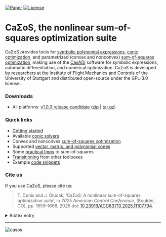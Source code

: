 [![Paper](https://img.shields.io/badge/Paper-ACC63710.2025.11107794-00629B?logo=ieee&style=plastic)](https://doi.org/10.23919/ACC63710.2025.11107794)
[![License](https://img.shields.io/badge/License-GPLv3-A42E2B?logo=gnu&style=plastic)](https://github.com/iFR-ACSO/casos?tab=GPL-3.0-1-ov-file#GPL-3.0-1-ov-file)

# CaΣoS, the nonlinear sum-of-squares optimization suite

CaΣoS provides tools for [symbolic polynomial expressions](https://github.com/ifr-acso/casos/wiki/polynomial-data-types), [conic optimization](https://github.com/ifr-acso/casos/wiki/conic-optimization), and parametrized (convex and nonconvex) [sum-of-squares optimization](https://github.com/ifr-acso/casos/wiki/sum-of-squares-optimization), making use of the [CasADi](https://web.casadi.org) software for symbolic expressions, automatic differentiation, and numerical optimization. CaΣoS is developed by researchers at the Institute of Flight Mechanics and Controls of the University of Stuttgart and distributed open-source under the GPL-3.0 license.

### Downloads

- All platforms: [v1.0.0 release candidate](https://github.com/ifr-acso/casos/releases/tag/v1.0.0-rc) ([zip](https://github.com/ifr-acso/casos/archive/refs/tags/v1.0.0-rc.zip) | [tar.gz](https://github.com/ifr-acso/casos/archive/refs/tags/v1.0.0-rc.tar.gz))

### Quick links

- [Getting started](https://github.com/ifr-acso/casos/wiki#getting-started)
- Available [conic solvers](https://github.com/ifr-acso/casos/wiki#conic-solvers)
- Convex and nonconvex [sum-of-squares optimization](https://github.com/ifr-acso/casos/wiki/sum%E2%80%90of%E2%80%90squares-optimization)
- Supported [vector, matrix, and polynomial cones](https://github.com/ifr-acso/casos/wiki/cones)
- Some [practical tipps](https://github.com/ifr-acso/casos/wiki/practical-sos-guide) to sum-of-squares
- [Transitioning](https://github.com/ifr-acso/casos/wiki/transitioning-from-other-toolboxes) from other toolboxes
- Example [code snippets](https://github.com/ifr-acso/casos/numerical-examples)

### Cite us

If you use CaΣoS, please cite us:

> T. Cunis and J. Olucak, ‘CaΣoS: A nonlinear sum-of-squares optimization suite’, in _2025 American Control Conference_, (Boulder, CO), pp. 1659–1666, 2025 doi: [10.23919/ACC63710.2025.11107794](https://doi.org/10.23919/ACC63710.2025.11107794).

<details>

<summary>Bibtex entry</summary>

```bibtex
@inproceedings{Cunis2025acc,
	author = {Cunis, Torbjørn and Olucak, Jan},
	title = {{CaΣoS}: {A} nonlinear sum-of-squares optimization suite},
	booktitle = {2025 American Control Conference},
	address = {Boulder, CO},
	year = {2025},
	pages = {1659--1666},
	doi = {10.23919/ACC63710.2025.11107794},
}
```

</details>

----

![casos](https://github.com/iFR-ACSO/casos/assets/14878869/ec1bd5f4-0fe5-41d4-abe6-518f1afb74ff)
